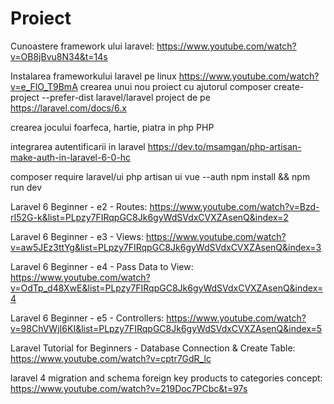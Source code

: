 # Proiect

Cunoastere framework ului laravel: https://www.youtube.com/watch?v=OB8jBvu8N34&t=14s

Instalarea frameworkului laravel pe linux https://www.youtube.com/watch?v=e_FlO_T9BmA
crearea unui nou proiect cu ajutorul  composer create-project --prefer-dist laravel/laravel project de pe https://laravel.com/docs/6.x

crearea jocului foarfeca, hartie, piatra in php PHP

integrarea autentificarii in laravel https://dev.to/msamgan/php-artisan-make-auth-in-laravel-6-0-hc

composer require laravel/ui
php artisan ui vue --auth
npm install && npm run dev

Laravel 6 Beginner - e2 - Routes: https://www.youtube.com/watch?v=Bzd-rI52G-k&list=PLpzy7FIRqpGC8Jk6gyWdSVdxCVXZAsenQ&index=2

Laravel 6 Beginner - e3 - Views: https://www.youtube.com/watch?v=aw5JEz3ttYg&list=PLpzy7FIRqpGC8Jk6gyWdSVdxCVXZAsenQ&index=3

Laravel 6 Beginner - e4 - Pass Data to View: https://www.youtube.com/watch?v=OdTp_d48XwE&list=PLpzy7FIRqpGC8Jk6gyWdSVdxCVXZAsenQ&index=4

Laravel 6 Beginner - e5 - Controllers: https://www.youtube.com/watch?v=98ChVWjI6KI&list=PLpzy7FIRqpGC8Jk6gyWdSVdxCVXZAsenQ&index=5

Laravel Tutorial for Beginners - Database Connection & Create Table: https://www.youtube.com/watch?v=cptr7GdR_lc

laravel 4 migration and schema foreign key products to categories concept: https://www.youtube.com/watch?v=219Doc7PCbc&t=97s
